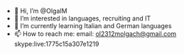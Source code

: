 - 👋 Hi, I’m @OlgaIM
- 👀 I’m interested in languages, recruiting and IT
- 🌱 I’m currently learning Italian and German languages
- 📫 How to reach me: email: ol2312molgach@gmail.com skype:live:1775c15a307e1219
